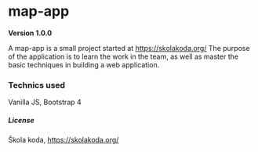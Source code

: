 # map-app

**Version 1.0.0** 

A map-app is a small project started at https://skolakoda.org/
The purpose of the application is to learn the work in the team, as well as master the basic 
techniques in building a web application.

### Technics used
Vanilla JS,
Bootstrap 4

##### License
Škola koda, https://skolakoda.org/
